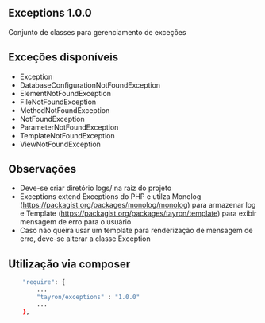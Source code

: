 ## Exceptions 1.0.0

Conjunto de classes para gerenciamento de exceções


## Exceções disponíveis

  - Exception
  - DatabaseConfigurationNotFoundException
  - ElementNotFoundException
  - FileNotFoundException
  - MethodNotFoundException
  - NotFoundException
  - ParameterNotFoundException
  - TemplateNotFoundException
  - ViewNotFoundException    


## Observações
  - Deve-se criar diretório logs/ na raiz do projeto    
  - Exceptions extend Exceptions do PHP e utilza Monolog (https://packagist.org/packages/monolog/monolog) para armazenar log e Template (https://packagist.org/packages/tayron/template) para exibir mensagem de erro para o usuário
  - Caso não queira usar um template para renderização de mensagem de erro, deve-se alterar a classe Exception

  
## Utilização via composer

```sh
    "require": {
        ...
        "tayron/exceptions" : "1.0.0"
        ... 
    },    
```

